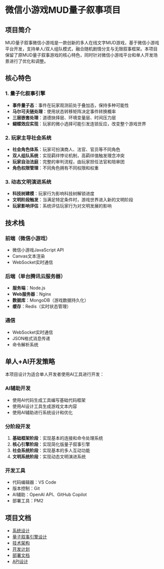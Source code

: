 # 微信小游戏MUD量子叙事项目

## 项目简介

MUD量子叙事微信小游戏是一款创新的多人在线文字MUD游戏，基于微信小游戏平台开发，支持单人/双人组队模式，融合随机剧情分支与无限叙事框架。本项目保留了原MUD量子叙事游戏的核心特色，同时针对微信小游戏平台和单人开发场景进行了优化和调整。

## 核心特色

### 1. 量子化叙事引擎
- **事件量子态**：事件在玩家观测前处于叠加态，保持多种可能性
- **马尔可夫链处理**：使用状态转移矩阵决定事件转换概率
- **三层嵌套处理**：道德抉择层、环境变量层、时间压力层
- **蝴蝶效应实现**：玩家的微小选择可能引发连锁反应，改变整个游戏世界

### 2. 玩家主导社会系统
- **社会角色体系**：玩家可扮演商人、法官、官员等不同角色
- **双人组队系统**：实现羁绊悖论机制，高羁绊值触发理念冲突
- **玩家自治法庭**：完整的审判流程，由玩家担任法官和陪审团
- **角色权限管理**：不同角色拥有不同权限和权重

### 3. 动态文明演进系统
- **科技树建模**：玩家行为影响科技树解锁进度
- **文明阶段触发**：当满足特定条件时，游戏世界进入新的文明阶段
- **玩家影响评估**：系统评估玩家行为对文明发展的影响

## 技术栈

### 前端（微信小游戏）
- 微信小游戏JavaScript API
- Canvas文本渲染
- WebSocket实时通信

### 后端（单台腾讯云服务器）
- **服务端**：Node.js
- **Web服务器**：Nginx
- **数据库**：MongoDB（游戏数据持久化）
- **缓存**：Redis（实时状态管理）

### 通信
- WebSocket实时通信
- JSON格式消息传递
- 命令解析系统

## 单人+AI开发策略

本项目设计为适合单人开发者使用AI工具进行开发：

### AI辅助开发
- 使用AI代码生成工具编写基础代码框架
- 使用AI设计工具生成游戏文本内容
- 使用AI辅助进行系统设计和优化

### 分阶段开发
1. **基础框架阶段**：实现基本的连接和命令处理系统
2. **核心引擎阶段**：实现简化版量子叙事引擎
3. **社会系统阶段**：实现基本的多人互动功能
4. **文明系统阶段**：实现动态文明演进系统

### 开发工具
- 代码编辑器：VS Code
- 版本控制：Git
- AI辅助：OpenAI API、GitHub Copilot
- 部署工具：PM2

## 项目文档

- [系统设计](./system_design.md)
- [量子叙事引擎设计](./quantum_narrative_engine.md)
- [技术架构](./technical_architecture.md)
- [开发计划](./development_plan.md)
- [部署文档](./deployment.md)
- [API设计](./api_design.md)